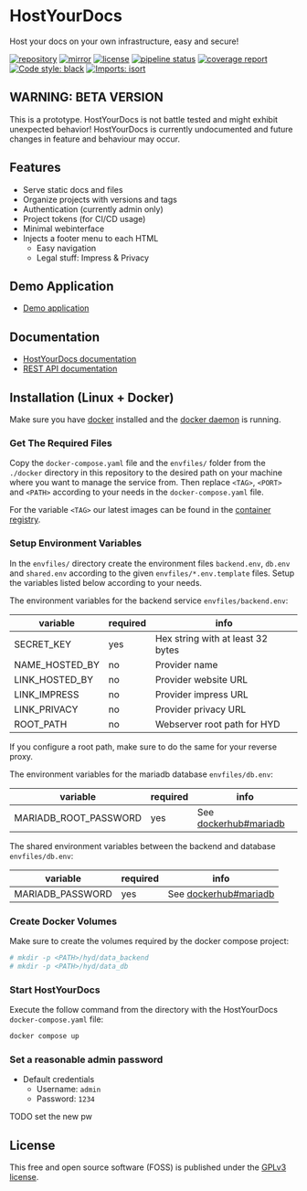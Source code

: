 # HostYourDocs

Host your docs on your own infrastructure, easy and secure!

[![repository](https://img.shields.io/badge/src-GitLab-orange)](https://gitlab.com/DigonIO/hostyourdocs)
[![mirror](https://img.shields.io/badge/mirror-GitHub-orange)](https://github.com/DigonIO/hostyourdocs)
[![license](https://img.shields.io/badge/license-GPLv3-orange)](https://gitlab.com/DigonIO/hostyourdocs/-/blob/master/LICENSE)
[![pipeline status](https://gitlab.com/DigonIO/hostyourdocs/badges/master/pipeline.svg)](https://gitlab.com/DigonIO/hostyourdocs/-/commits/master)
[![coverage report](https://gitlab.com/DigonIO/hostyourdocs/badges/master/coverage.svg)](https://gitlab.com/DigonIO/hostyourdocs/-/commits/master)
[![Code style: black](https://gitlab.com/DigonIO/scheduler/-/raw/master/doc/_assets/code_style_black.svg)](https://github.com/psf/black)
[![Imports: isort](https://img.shields.io/badge/%20imports-isort-%231674b1?style=flat&labelColor=ef8336)](https://pycqa.github.io/isort/)

## WARNING: BETA VERSION

This is a prototype. HostYourDocs is not battle tested
and might exhibit unexpected behavior! HostYourDocs is currently undocumented and future changes in feature and behaviour may occur.

## Features

+ Serve static docs and files
+ Organize projects with versions and tags
+ Authentication (currently admin only)
+ Project tokens (for CI/CD usage)
+ Minimal webinterface
+ Injects a footer menu to each HTML
  + Easy navigation
  + Legal stuff: Impress & Privacy

## Demo Application

+ [Demo application](https://digon.io/hyd/simple)

## Documentation

+ [HostYourDocs documentation](https://digon.io/hyd/project/HostYourDocs/t/master)
+ [REST API documentation](https://digon.io/hyd/docs)

## Installation (Linux + Docker)

Make sure you have [docker](https://www.docker.com/) installed and the
[docker daemon](https://docs.docker.com/get-started/overview/) is running.

### Get The Required Files

Copy the `docker-compose.yaml` file and the `envfiles/` folder from the `./docker`
directory in this repository to the desired path on your machine where you want to manage
the service from.
Then replace `<TAG>`, `<PORT>` and `<PATH>` according to your needs in the
`docker-compose.yaml` file.

For the variable `<TAG>` our latest images can be found in the
[container registry](https://gitlab.com/DigonIO/hostyourdocs/container_registry/3759011).

### Setup Environment Variables

In the `envfiles/` directory create the environment files `backend.env`, `db.env`
and `shared.env` according to the given `envfiles/*.env.template` files.
Setup the variables listed below according to your needs.

The environment variables for the backend service `envfiles/backend.env`:

| variable         | required | info                              |
| ---------------- | -------- | --------------------------------- |
| SECRET_KEY       | yes      | Hex string with at least 32 bytes |
| NAME_HOSTED_BY   | no       | Provider name                     |
| LINK_HOSTED_BY   | no       | Provider website URL              |
| LINK_IMPRESS     | no       | Provider impress URL              |
| LINK_PRIVACY     | no       | Provider privacy URL              |
| ROOT_PATH        | no       | Webserver root path for HYD       |

If you configure a root path, make sure to do the same for your reverse proxy.

The environment variables for the mariadb database `envfiles/db.env`:

| variable              | required | info                                                      |
| --------------------- | -------- | --------------------------------------------------------- |
| MARIADB_ROOT_PASSWORD | yes      | See [dockerhub#mariadb](https://hub.docker.com/_/mariadb) |

The shared environment variables between the backend and database `envfiles/db.env`:

| variable              | required | info                                                      |
| --------------------- | -------- | --------------------------------------------------------- |
| MARIADB_PASSWORD      | yes      | See [dockerhub#mariadb](https://hub.docker.com/_/mariadb) |

### Create Docker Volumes

Make sure to create the volumes required by the docker compose project:

```bash
# mkdir -p <PATH>/hyd/data_backend
# mkdir -p <PATH>/hyd/data_db
```

### Start HostYourDocs

Execute the follow command from the directory with the HostYourDocs `docker-compose.yaml` file:

```bash
docker compose up
```

### Set a reasonable admin password

+ Default credentials
  + Username: `admin`
  + Password: `1234`

TODO set the new pw

## License

This free and open source software (FOSS) is published under the
[GPLv3 license](https://www.gnu.org/licenses/gpl-3.0.en.html).
